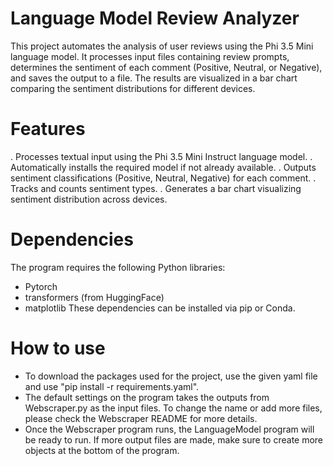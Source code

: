 # Language Model Review Analyzer

This project automates the analysis of user reviews using the Phi 3.5 Mini language model. It processes input files containing review prompts, determines the sentiment of each comment (Positive, Neutral, or Negative), and saves the output to a file. The results are visualized in a bar chart comparing the sentiment distributions for different devices.

# Features

. Processes textual input using the Phi 3.5 Mini Instruct language model.
. Automatically installs the required model if not already available.
. Outputs sentiment classifications (Positive, Neutral, Negative) for each comment.
. Tracks and counts sentiment types.
. Generates a bar chart visualizing sentiment distribution across devices.

# Dependencies
The program requires the following Python libraries:

*  Pytorch
*  transformers (from HuggingFace)
*  matplotlib
These dependencies can be installed via pip or Conda.

# How to use
*  To download the packages used for the project, use the given yaml file and use "pip install -r requirements.yaml". 
*  The default settings on the program takes the outputs from Webscraper.py as the input files. To change the name or add more files, please check the Webscraper README for more details.
*  Once the Webscraper program runs, the LanguageModel program will be ready to run. If more output files are made, make sure to create more objects at the bottom of the program.
